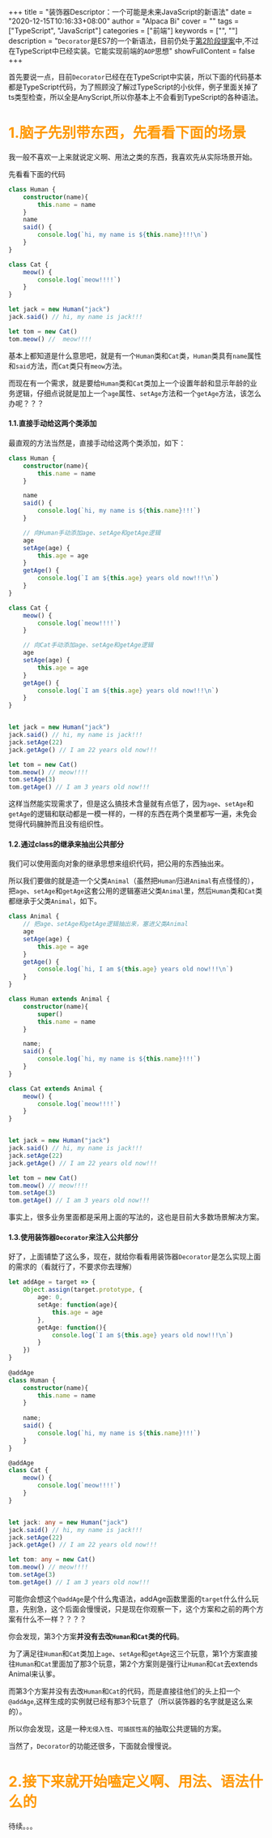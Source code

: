 +++
title = "装饰器Descriptor：一个可能是未来JavaScript的新语法"
date = "2020-12-15T10:16:33+08:00"
author = "Alpaca Bi"
cover = ""
tags = ["TypeScript", "JavaScript"]
categories = ["前端"]
keywords = ["", ""]
description = "`Decorator`是ES7的一个新语法，目前仍处于[第2阶段提案](https://github.com/tc39/proposal-decorators)中,不过在TypeScript中已经实装。它能实现前端的`AOP`思想"
showFullContent = false
+++

首先要说一点，目前`Decorator`已经在在TypeScript中实装，所以下面的代码基本都是TypeScript代码，为了照顾没了解过TypeScript的小伙伴，例子里面关掉了ts类型检查，所以全是AnyScript,所以你基本上不会看到TypeScript的各种语法。

# <span style="color:#F90">1.脑子先别带东西，先看看下面的场景 </span>

我一般不喜欢一上来就说定义啊、用法之类的东西，我喜欢先从实际场景开始。

先看看下面的代码

```ts
class Human {
    constructor(name){
        this.name = name
    }
    name
    said() {
        console.log(`hi, my name is ${this.name}!!!\n`)
    }
}

class Cat {
    meow() {
        console.log(`meow!!!!`)
    }
}

let jack = new Human("jack")
jack.said() // hi, my name is jack!!!

let tom = new Cat()
tom.meow() //  meow!!!!
```
基本上都知道是什么意思吧，就是有一个`Human`类和`Cat`类，`Human`类具有`name`属性和`said`方法，而`Cat`类只有`meow`方法。

而现在有一个需求，就是要给`Human`类和`Cat`类加上一个设置年龄和显示年龄的业务逻辑，仔细点说就是加上一个`age`属性、`setAge`方法和一个`getAge`方法，该怎么办呢？？？


#### 1.1.直接手动给这两个类添加

最直观的方法当然是，直接手动给这两个类添加，如下：
```ts
class Human {
    constructor(name){
        this.name = name
    }

    name
    said() {
        console.log(`hi, my name is ${this.name}!!!`)
    }

    // 向Human手动添加age、setAge和getAge逻辑
    age
    setAge(age) {
        this.age = age
    }
    getAge() {
        console.log(`I am ${this.age} years old now!!!\n`)
    }
}

class Cat {
    meow() {
        console.log(`meow!!!!`)
    }

    // 向Cat手动添加age、setAge和getAge逻辑
    age
    setAge(age) {
        this.age = age
    }
    getAge() {
        console.log(`I am ${this.age} years old now!!!\n`)
    }
}


let jack = new Human("jack")
jack.said() // hi, my name is jack!!!
jack.setAge(22)
jack.getAge() // I am 22 years old now!!!

let tom = new Cat()
tom.meow() // meow!!!!
tom.setAge(3)
tom.getAge() // I am 3 years old now!!!
```

这样当然能实现需求了，但是这么搞技术含量就有点低了，因为`age`、`setAge`和`getAge`的逻辑和联动都是一模一样的，一样的东西在两个类里都写一遍，未免会觉得代码臃肿而且没有组织性。


#### 1.2.通过class的继承来抽出公共部分

我们可以使用面向对象的继承思想来组织代码，把公用的东西抽出来。

所以我们要做的就是造一个父类`Animal`（虽然把`Human`归进`Animal`有点怪怪的），把`age`、`setAge`和`getAge`这套公用的逻辑塞进父类`Animal`里，然后`Human`类和`Cat`类都继承于父类`Animal`，如下。

```ts
class Animal {
    // 把age、setAge和getAge逻辑抽出来，塞进父类Animal
    age
    setAge(age) {
        this.age = age
    }
    getAge() {
        console.log(`hi, I am ${this.age} years old now!!!\n`)
    }
}

class Human extends Animal {
    constructor(name){
        super()
        this.name = name
    }

    name;
    said() {
        console.log(`hi, my name is ${this.name}!!!`)
    }
}

class Cat extends Animal {
    meow() {
        console.log(`meow!!!!`)
    }
}


let jack = new Human("jack")
jack.said() // hi, my name is jack!!!
jack.setAge(22)
jack.getAge() // I am 22 years old now!!!

let tom = new Cat()
tom.meow() // meow!!!!
tom.setAge(3)
tom.getAge() // I am 3 years old now!!!
```

事实上，很多业务里面都是采用上面的写法的，这也是目前大多数场景解决方案。

#### 1.3.使用装饰器`Decorator`来注入公共部分

好了，上面铺垫了这么多，现在，就给你看看用装饰器`Decorator`是怎么实现上面的需求的（看就行了，不要求你去理解）

```ts
let addAge = target => {
    Object.assign(target.prototype, {
        age: 0,
        setAge: function(age){
            this.age = age
        },
        getAge: function(){
            console.log(`I am ${this.age} years old now!!!\n`)
        }
    })
}
    
@addAge
class Human {
    constructor(name){
        this.name = name
    }
    
    name;
    said() {
        console.log(`hi, my name is ${this.name}!!!`)
    }
}

@addAge
class Cat {
    meow() {
        console.log(`meow!!!!`)
    }
}


let jack: any = new Human("jack")
jack.said() // hi, my name is jack!!!
jack.setAge(22)
jack.getAge() // I am 22 years old now!!!

let tom: any = new Cat()
tom.meow() // meow!!!!
tom.setAge(3)
tom.getAge() // I am 3 years old now!!!
```

可能你会想这个`@addAge`是个什么鬼语法，addAge函数里面的`target`什么什么玩意，先别急，这个后面会慢慢说，只是现在你观察一下，这个方案和之前的两个方案有什么不一样？？？？

你会发现，第3个方案**并没有去改`Human`和`Cat`类的代码**。

为了满足往`Human`和`Cat`类加上`age`、`setAge`和`getAge`这三个玩意，第1个方案直接往`Human`和`Cat`里面加了那3个玩意，第2个方案则是强行让`Human`和`Cat`去extends Animal来认爹。

而第3个方案并没有去改`Human`和`Cat`的代码，而是直接往他们的头上扣一个`@addAge`,这样生成的实例就已经有那3个玩意了（所以装饰器的名字就是这么来的）。

所以你会发现，这是一种`无侵入性`、`可插拔性高`的抽取公共逻辑的方案。

当然了，`Decorator`的功能还很多，下面就会慢慢说。


# <span style="color:#F90">2.接下来就开始嗑定义啊、用法、语法什么的 </span>
待续。。。



